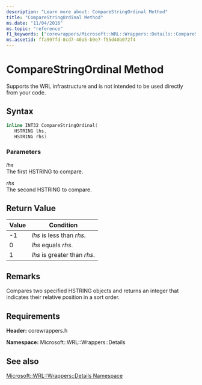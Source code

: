 ```yaml
---
description: "Learn more about: CompareStringOrdinal Method"
title: "CompareStringOrdinal Method"
ms.date: "11/04/2016"
ms.topic: "reference"
f1_keywords: ["corewrappers/Microsoft::WRL::Wrappers::Details::CompareStringOrdinal"]
ms.assetid: ffa997fd-8cd7-40a5-b9e7-f55d40b072f4
---
```

# CompareStringOrdinal Method

Supports the WRL infrastructure and is not intended to be used directly from your code.

## Syntax

```cpp
inline INT32 CompareStringOrdinal(
   HSTRING lhs,
   HSTRING rhs)
```

### Parameters

*lhs*<br/>
The first HSTRING to compare.

*rhs*<br/>
The second HSTRING to compare.

## Return Value

|Value|Condition|
|-----------|---------------|
|-1|*lhs* is less than *rhs*.|
|0|*lhs* equals *rhs*.|
|1|*lhs* is greater than *rhs*.|

## Remarks

Compares two specified HSTRING objects and returns an integer that indicates their relative position in a sort order.

## Requirements

**Header:** corewrappers.h

**Namespace:** Microsoft::WRL::Wrappers::Details

## See also

[Microsoft::WRL::Wrappers::Details Namespace](microsoft-wrl-wrappers-details-namespace.md)
